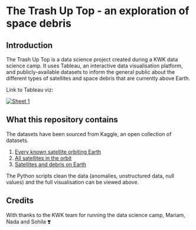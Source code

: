 # The Trash Up Top - an exploration of space debris

## Introduction

The Trash Up Top is a data science project created during a KWK data science camp. It uses Tableau, an interactive data visualisation platform, and publicly-available datasets to inform the general public about the different types of satellites and space debris that are currently above Earth. 

Link to Tableau viz: 

<div class='tableauPlaceholder' id='viz1753529302900' style='position: relative'><noscript><a href='#'><img alt='Sheet 1 ' src='https://public.tableau.com/static/images/Th/TheTrashUpTop-anexplorationofspacedebris/Sheet1/1_rss.png' style='border: none' /></a></noscript><object class='tableauViz'  style='display:none;'><param name='host_url' value='https%3A%2F%2Fpublic.tableau.com%2F' /> <param name='embed_code_version' value='3' /> <param name='site_root' value='' /><param name='name' value='TheTrashUpTop-anexplorationofspacedebris/Sheet1' /><param name='tabs' value='no' /><param name='toolbar' value='yes' /><param name='static_image' value='https://public.tableau.com/static/images/Th/TheTrashUpTop-anexplorationofspacedebris/Sheet1/1.png' /> <param name='animate_transition' value='yes' /><param name='display_static_image' value='yes' /><param name='display_spinner' value='yes' /><param name='display_overlay' value='yes' /><param name='display_count' value='yes' /><param name='language' value='en-GB' /></object></div>                <script type='text/javascript'>                    var divElement = document.getElementById('viz1753529302900');                    var vizElement = divElement.getElementsByTagName('object')[0];                    vizElement.style.width='100%';vizElement.style.height=(divElement.offsetWidth*0.75)+'px';                    var scriptElement = document.createElement('script');                    scriptElement.src = 'https://public.tableau.com/javascripts/api/viz_v1.js';                    vizElement.parentNode.insertBefore(scriptElement, vizElement);                </script>


## What this repository contains

The datasets have been sourced from Kaggle, an open collection of datasets.

1. [Every known satellite orbiting Earth](https://www.kaggle.com/datasets/sujaykapadnis/every-known-satellite-orbiting-earth)
2. [All satellites in the orbit](https://www.kaggle.com/datasets/kkhandekar/all-the-satellites-in-the-orbit)
3. [Satellites and debris on Earth](https://www.kaggle.com/datasets/kandhalkhandeka/satellites-and-debris-in-earths-orbit)

The Python scripts clean the data (anomalies, unstructured data, null values) and the full visualisation can be viewed above.

## Credits

With thanks to the KWK team for running the data science camp, Mariam, Nada and Sohila ❣️
